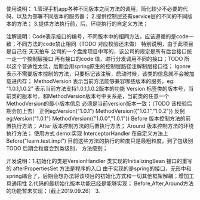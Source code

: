 使用说明：
   1.管理手机app各种不同版本之间方法的调用，简化较少不必要的代码，以及为部署不同版本的服务器；
   2.提供控制层还有service层的不同的不同版本的方法；
   3.提供方法执行前，后，环绕执行的自定义方法；
   
   
注解说明：Code表示接口的编号，不同版本中的相同方法，应该遵循的是code一致；不同方法的code禁止相同（TODO 对应校验还未做）
           	特别说明，由于此项目是自己在 天天拍车 公司的一个盘库项目中写的，该公司的规定是所有后台接口统一走一个控制层接口
           	再有接口的code 值，进行分发调用不同的接口；TODO 所以这个普适性太低，后期会用spring原生的控制层路径注解制层接口径；
 	   Igonre 表示不需要版本控制的方法，只要标记该注解，启动时候，该类的信息就不会被加载进内存；
       MethodVersion 表示当前方法能够兼容哪些版本的服务，eg: "1.0.1,1.0.2" 表示当前方法支持1.0.1,1.0.2版本的功能
       Version 标签类的版本号，当前类的版本号，和MethodVersion版本号中关系是，当前类的任意一个MethodVersion的最小版本信息
                                       必须是当前version版本一致；（TODO 该校验后期会加上去）
                                      正例eg:Version("1.0.1") MethodVersion({"1.0.1","1.0.2"})
                                      反例eg:Version("1.0.1") MethodVersion({"1.0.0","1.0.1"})
	   Before  版本控制方法的前置执行方法； 
	   After   版本控制方法的后置执行方法； 
	   Around  版本控制方法的环绕执行方法；
	        使用方式 demo:实现 InterceptorHandler 在自定义方法上 Before("learn.test.impl") 目前这些方法的执行的粒度只是最粗粒度，到了包级别
	        TODO 后期会粒度会到类级别， 方法级别；
	      
开发说明：1.初始化的类是VersionHandler 类实现的InitializingBean 接口的重写的 afterPropertiesSet 方法是程序的入口
                       由于实现的是spring的接口，无形中和spring耦合了，后期会想办法将该项目的初始化方式和一切其他框架解耦；增加工具通用性
       2.代码的最初始化版本功能已经是能够实现；  Before,After,Around方法的功能暂未实现；（截止2019.09.26）
       3.             
	   



      
	    
	         